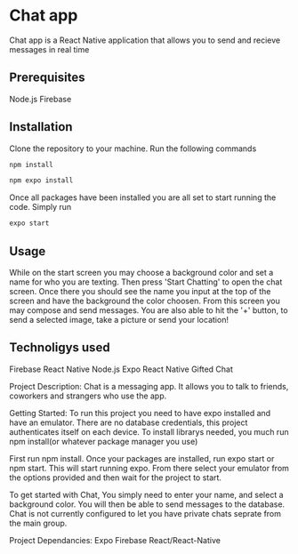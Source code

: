 # Chat app
Chat app is a React Native application that allows you to send and recieve messages in real time
## Prerequisites
Node.js
Firebase
## Installation
Clone the repository to your machine.
Run the following commands
```bash 
npm install
```
```bash
npm expo install
```
Once all packages have been installed you are all set to start running the code. Simply run
```bash
expo start
```
## Usage
While on the start screen you may choose a background color and set a name for who you are texting.
Then press 'Start Chatting' to open the chat screen. Once there you should see the name you input at the top of the screen and have the background the color choosen. From this screen you may compose and send messages. You are also able to hit the '+' button, to send a selected image, take a picture or send your location!

## Technoligys used
Firebase
React Native
Node.js
Expo
React Native Gifted Chat











Project Description:
Chat is a messaging app. It allows you to talk to friends, coworkers and strangers who use the app.

Getting Started:
To run this project you need to have expo installed and have an emulator.
There are no database credentials, this project authenticates itself on each device.
To install librarys needed, you much run npm install(or whatever package manager you use)

First run npm install. Once your packages are installed, run expo start or npm start. This will start running expo. From there select your emulator from the options provided and then wait for the project to start.

To get started with Chat, You simply need to enter your name, and select a background color.
You will then be able to send messages to the database. Chat is not currently configured to let you have private chats seprate from the main group.


Project Dependancies:
Expo
Firebase
React/React-Native

